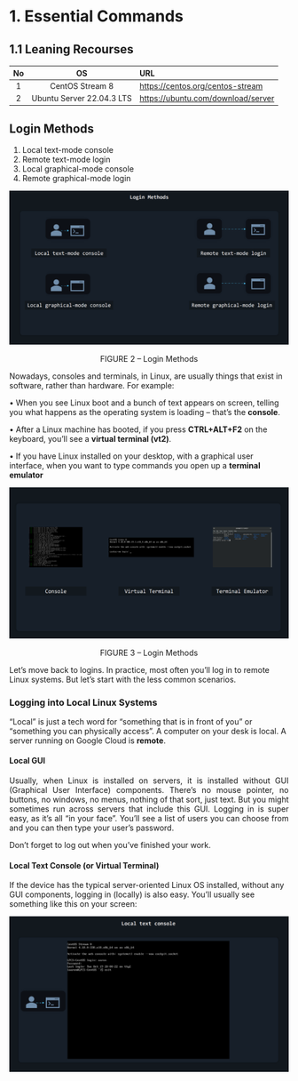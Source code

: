 # 1. Essential Commands
## 1.1 Leaning Recourses
|No|OS|URL|
| :-: | :-: | :- |
|1|CentOS Stream 8|https://centos.org/centos-stream|
|2|Ubuntu Server 22.04.3 LTS|https://ubuntu.com/download/server|

<!--This is will show off relate to the Linux login methods-->
## Login Methods

1. Local text-mode console
2. Remote text-mode login
3. Local graphical-mode console
4. Remote graphical-mode login

![FIGURE 2 – Login Methods](../Media/FIGURE-2.png)
<p align="center"> FIGURE 2 – Login Methods </p>

Nowadays, consoles and terminals, in Linux, are usually things that exist in software, rather than hardware. For example:

•  When you see Linux boot and a bunch of text appears on screen, telling you what happens as the operating system is loading – that’s the **console**.

•  After a Linux machine has booted, if you press **CTRL+ALT+F2** on the keyboard, you’ll see a **virtual terminal (vt2)**.

•  If you have Linux installed on your desktop, with a graphical user interface, when you want to type commands you open up a **terminal emulator**

![FIGURE 3 - Login Methods](../Media/FIGURE-3.png)
<p align="center"> FIGURE 3 – Login Methods </p>
Let’s move back to logins. In practice, most often you’ll log in to remote Linux systems. But let’s start with the less common scenarios.

### Logging into Local Linux Systems
“Local” is just a tech word for “something that is in front of you” or “something you can physically access”. A computer on your desk is local. A server running on Google Cloud is **remote**.
#### Local GUI
<p align="justify">
Usually, when Linux is installed on servers, it is installed without GUI (Graphical User Interface) components. There’s no mouse pointer, no buttons, no windows, no menus, nothing of that sort, just text. But you might sometimes run across servers that include this GUI. Logging in is super easy, as it’s all “in your face”. You’ll see a list of users you can choose from and you can then type your user’s password. </p> Don’t forget to log out when you’ve finished your work.

#### Local Text Console (or Virtual Terminal)
If the device has the typical server-oriented Linux OS installed, without any GUI components, logging in (locally) is also easy. You’ll usually see something like this on your screen: 

![FIGURE 4 - Local Text Console](../Media/FIGURE-4.png)
